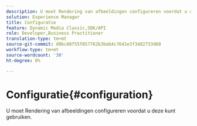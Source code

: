 ```yaml
---
description: U moet Rendering van afbeeldingen configureren voordat u deze kunt gebruiken.
solution: Experience Manager
title: Configuratie
feature: Dynamic Media Classic,SDK/API
role: Developer,Business Practitioner
translation-type: tm+mt
source-git-commit: d0bc88f55f857762b3bab4c76d1e3f3dd2733d60
workflow-type: tm+mt
source-wordcount: '30'
ht-degree: 0%

---
```



# Configuratie{#configuration}

U moet Rendering van afbeeldingen configureren voordat u deze kunt gebruiken.


